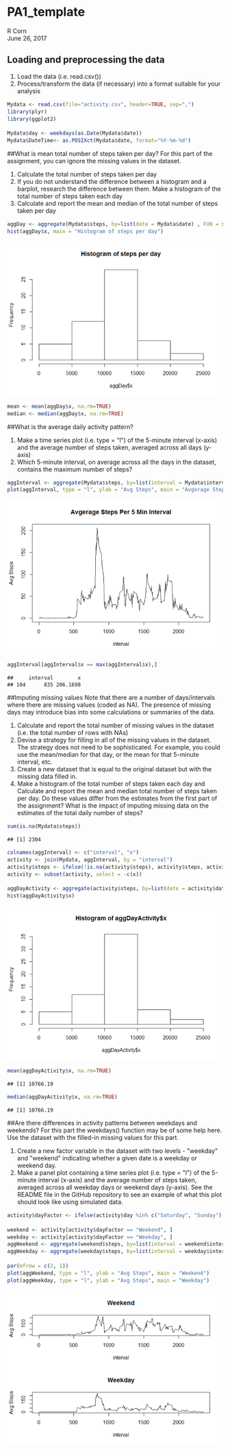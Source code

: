 # PA1_template
R Corn  
June 26, 2017  




## Loading and preprocessing the data

1)  Load the data (i.e. read.csv())
2)  Process/transform the data (if necessary) into a format suitable for your analysis


```r
Mydata <- read.csv(file="activity.csv", header=TRUE, sep=",")
library(plyr)
library(ggplot2)

Mydata$day <- weekdays(as.Date(Mydata$date))
Mydata$DateTime<- as.POSIXct(Mydata$date, format="%Y-%m-%d")
```

##What is mean total number of steps taken per day?
For this part of the assignment, you can ignore the missing values in the dataset.

1)  Calculate the total number of steps taken per day
2)  If you do not understand the difference between a histogram and a barplot, research the difference between them. Make a histogram of the total number of steps taken each day
3)  Calculate and report the mean and median of the total number of steps taken per day



```r
aggDay <- aggregate(Mydata$steps, by=list(date = Mydata$date) , FUN = sum)
hist(aggDay$x, main = "Histogram of steps per day")
```

![](PA1_template_files/figure-html/hist-1.png)<!-- -->

```r
mean <- mean(aggDay$x, na.rm=TRUE)
median <- median(aggDay$x, na.rm=TRUE)
```

##What is the average daily activity pattern?

1) Make a time series plot (i.e. type = "l") of the 5-minute interval (x-axis) and the average number of steps taken, averaged across all days (y-axis)
2) Which 5-minute interval, on average across all the days in the dataset, contains the maximum number of steps?


```r
aggInterval <- aggregate(Mydata$steps, by=list(interval = Mydata$interval), FUN=mean, na.rm=TRUE)
plot(aggInterval, type = "l", ylab = "Avg Steps", main = "Avgerage Steps Per 5 Min Interval")
```

![](PA1_template_files/figure-html/interval-1.png)<!-- -->

```r
aggInterval[aggInterval$x == max(aggInterval$x),]
```

```
##     interval        x
## 104      835 206.1698
```

##Imputing missing values
Note that there are a number of days/intervals where there are missing values (coded as NA). The presence of missing days may introduce bias into some calculations or summaries of the data.

1)  Calculate and report the total number of missing values in the dataset (i.e. the total number of rows with NAs)
2)  Devise a strategy for filling in all of the missing values in the dataset. The strategy does not need to be sophisticated. For example, you could use the mean/median for that day, or the mean for that 5-minute interval, etc.
3)  Create a new dataset that is equal to the original dataset but with the missing data filled in.
4)  Make a histogram of the total number of steps taken each day and Calculate and report the mean and median total number of steps taken per day. Do these values differ from the estimates from the first part of the assignment? What is the impact of imputing missing data on the estimates of the total daily number of steps?


```r
sum(is.na(Mydata$steps))
```

```
## [1] 2304
```

```r
colnames(aggInterval) <- c("interval", "x")
activity <- join(Mydata, aggInterval, by = "interval")
activity$steps <- ifelse(!is.na(activity$steps), activity$steps, activity$x)
activity <- subset(activity, select = -c(x))

aggDayActivity <- aggregate(activity$steps, by=list(date = activity$date) , FUN = sum)
hist(aggDayActivity$x)
```

![](PA1_template_files/figure-html/missing-1.png)<!-- -->

```r
mean(aggDayActivity$x, na.rm=TRUE)
```

```
## [1] 10766.19
```

```r
median(aggDayActivity$x, na.rm=TRUE)
```

```
## [1] 10766.19
```

##Are there differences in activity patterns between weekdays and weekends?
For this part the weekdays() function may be of some help here. Use the dataset with the filled-in missing values for this part.

1)  Create a new factor variable in the dataset with two levels - "weekday" and "weekend" indicating whether a given date is a weekday or weekend day.
2)  Make a panel plot containing a time series plot (i.e. type = "l") of the 5-minute interval (x-axis) and the average number of steps taken, averaged across all weekday days or weekend days (y-axis). See the README file in the GitHub repository to see an example of what this plot should look like using simulated data.


```r
activity$dayFactor <- ifelse(activity$day %in% c("Saturday", "Sunday"), "Weekend", "Weekday")

weekend <- activity[activity$dayFactor == "Weekend", ]
weekday <- activity[activity$dayFactor == "Weekday", ]
aggWeekend <- aggregate(weekend$steps, by=list(interval = weekend$interval), FUN=mean, na.rm=TRUE)
aggWeekday <- aggregate(weekday$steps, by=list(interval = weekday$interval), FUN=mean, na.rm=TRUE)

par(mfrow = c(2, 1))
plot(aggWeekend, type = "l", ylab = "Avg Steps", main = "Weekend")
plot(aggWeekday, type = "l", ylab = "Avg Steps", main = "Weekday")
```

![](PA1_template_files/figure-html/weekday-1.png)<!-- -->
